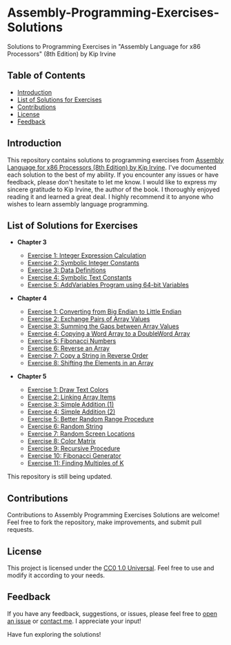 # Assembly-Programming-Exercises-Solutions
Solutions to Programming Exercises in "Assembly Language for x86 Processors" (8th Edition) by Kip Irvine

## Table of Contents
- [Introduction](#introduction)
- [List of Solutions for Exercises](#list-of-solutions-for-exercises)
- [Contributions](#contributions)
- [License](#license)
- [Feedback](#feedback)

## Introduction
This repository contains solutions to programming exercises from [Assembly Language for x86 Processors (8th Edition) by Kip Irvine](http://www.asmirvine.com/). I've documented each solution to the best of my ability. If you encounter any issues or have feedback, please don't hesitate to let me know.
I would like to express my sincere gratitude to Kip Irvine, the author of the book. I thoroughly enjoyed reading it and learned a great deal. I highly recommend it to anyone who wishes to learn assembly language programming.

## List of Solutions for Exercises

- **Chapter 3**
  - [Exercise 1: Integer Expression Calculation](Assembly-Programming-Exercises-Solutions/chapter_3/Ch3_Ex1_IntegerExpressionCalculation.asm)
  - [Exercise 2: Symbolic Integer Constants](Assembly-Programming-Exercises-Solutions/chapter_3/Ch3_Ex2_SymbolicIntegerConstants.asm)
  - [Exercise 3: Data Definitions](Assembly-Programming-Exercises-Solutions/chapter_3/Ch3_Ex3_DataDefinitions.asm)
  - [Exercise 4: Symbolic Text Constants](Assembly-Programming-Exercises-Solutions/chapter_3/Ch3_Ex4_SymbolicTextConstants.asm)
  - [Exercise 5: AddVariables Program using 64-bit Variables](Assembly-Programming-Exercises-Solutions/chapter_3/Ch3_Ex5_AddVariablesProgramUsing64-bitVariables.asm)

- **Chapter 4**
  - [Exercise 1: Converting from Big Endian to Little Endian](Assembly-Programming-Exercises-Solutions/chapter_4/Ch4_Ex1_ConvertingFromBigEndianToLittleEndian.asm)
  - [Exercise 2: Exchange Pairs of Array Values](Assembly-Programming-Exercises-Solutions/chapter_4/Ch4_Ex2_ExchangePairsofArrayValues.asm)
  - [Exercise 3: Summing the Gaps between Array Values](Assembly-Programming-Exercises-Solutions/chapter_4/Ch4_Ex3_SummingtheGapsbetweenArrayValues.asm)
  - [Exercise 4: Copying a Word Array to a DoubleWord Array](Assembly-Programming-Exercises-Solutions/chapter_4/Ch4_Ex4_CopyingaWordArraytoaDoubleWordArray.asm)
  - [Exercise 5: Fibonacci Numbers](Assembly-Programming-Exercises-Solutions/chapter_4/Ch4_Ex5_FibonacciNumbers.asm)
  - [Exercise 6: Reverse an Array](Assembly-Programming-Exercises-Solutions/chapter_4/Ch4_Ex6_ReverseanArray.asm)
  - [Exercise 7: Copy a String in Reverse Order](Assembly-Programming-Exercises-Solutions/chapter_4/Ch4_Ex7_CopyaStringinReverseOrder.asm)
  - [Exercise 8: Shifting the Elements in an Array](Assembly-Programming-Exercises-Solutions/chapter_4/Ch4_Ex8_ShiftingtheElementsinanArray.asm)

- **Chapter 5**
  - [Exercise 1: Draw Text Colors](Assembly-Programming-Exercises-Solutions/chapter_5/Ch5_Ex1_DrawTextColors.asm)
  - [Exercise 2: Linking Array Items](Assembly-Programming-Exercises-Solutions/chapter_5/Ch5_Ex2_LinkArrayItems.asm)
  - [Exercise 3: Simple Addition (1)](Assembly-Programming-Exercises-Solutions/chapter_5/Ch5_Ex3_SimpleAddition(1).asm)
  - [Exercise 4: Simple Addition (2)](Assembly-Programming-Exercises-Solutions/chapter_5/Ch5_Ex4_SimpleAddition(2).asm)
  - [Exercise 5: Better Random Range Procedure](Assembly-Programming-Exercises-Solutions/chapter_5/Ch5_Ex5_BetterRandomRangeProcedure.asm)
  - [Exercise 6: Random String](Assembly-Programming-Exercises-Solutions/chapter_5/Ch5_Ex6_RandomStrings.asm)
  - [Exercise 7: Random Screen Locations](Assembly-Programming-Exercises-Solutions/chapter_5/Ch5_Ex7_RandomScreenLocations.asm)
  - [Exercise 8: Color Matrix](Assembly-Programming-Exercises-Solutions/chapter_5/Ch5_Ex8_ColorMatrix.asm)
  - [Exercise 9: Recursive Procedure](Assembly-Programming-Exercises-Solutions/chapter_5/Ch5_Ex9_RecursiveProcedure.asm)
  - [Exercise 10: Fibonacci Generator](Assembly-Programming-Exercises-Solutions/chapter_5/Ch5_Ex10_FibonacciGenerator.asm)
  - [Exercise 11: Finding Multiples of K](Assembly-Programming-Exercises-Solutions/chapter_5/Ch5_Ex11_FindingMultiplesofK.asm)
  
This repository is still being updated.

 ## Contributions
Contributions to Assembly Programming Exercises Solutions are welcome! Feel free to fork the repository, make improvements, and submit pull requests.

## License
This project is licensed under the [CC0 1.0 Universal](LICENSE). Feel free to use and modify it according to your needs.

## Feedback
If you have any feedback, suggestions, or issues, please feel free to [open an issue](https://github.com/ezBinary/Assembly-Programming-Exercises-Solutions/issues) or [contact me](mailto:ez.like.binary@proton.me). I appreciate your input!


Have fun exploring the solutions!
